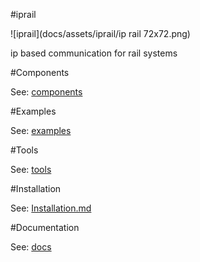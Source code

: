 #iprail

![iprail](docs/assets/iprail/ip rail 72x72.png)

ip based communication for rail systems


#Components


See: [components](https://github.com/iprail/iprail/components)


#Examples


See: [examples](https://github.com/iprail/iprail/examples)


#Tools


See: [tools](https://github.com/iprail/iprail/tools)


#Installation


See: [Installation.md](docs/Installation.md)


#Documentation


See: [docs](https://github.com/iprail/iprail/tree/master/docs)


